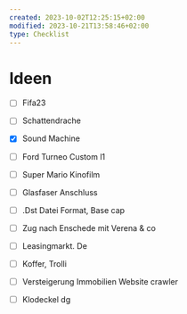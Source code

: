 ```yaml
---
created: 2023-10-02T12:25:15+02:00
modified: 2023-10-21T13:58:46+02:00
type: Checklist
---
```


# Ideen

- [ ] Fifa23
- [ ] Schattendrache
- [x] Sound Machine
- [ ] Ford Turneo Custom l1
- [ ] Super Mario Kinofilm
- [ ] Glasfaser Anschluss


- [ ] .Dst Datei Format, Base cap
- [ ] Zug nach Enschede mit Verena & co
- [ ] Leasingmarkt. De
- [ ] Koffer, Trolli
- [ ] Versteigerung Immobilien Website crawler
- [ ] Klodeckel dg
